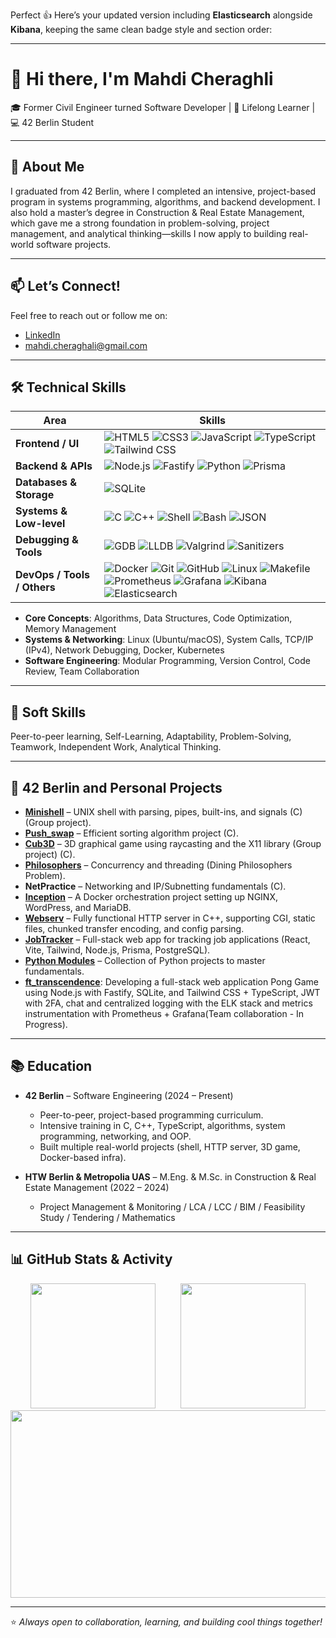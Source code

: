 Perfect 👍 Here’s your updated version including **Elasticsearch** alongside **Kibana**, keeping the same clean badge style and section order:

---

# 👋 Hi there, I'm Mahdi Cheraghli

🎓 Former Civil Engineer turned Software Developer | 🧠 Lifelong Learner | 💻 42 Berlin Student

---

## 🚀 About Me

I graduated from 42 Berlin, where I completed an intensive, project-based program in systems programming, algorithms, and backend development. I also hold a master’s degree in Construction & Real Estate Management, which gave me a strong foundation in problem-solving, project management, and analytical thinking—skills I now apply to building real-world software projects.

---

## 📫 Let’s Connect!

Feel free to reach out or follow me on:

* [LinkedIn](https://www.linkedin.com/in/mahdi-cheraghali)
* [mahdi.cheraghali@gmail.com](mailto:mahdi.cheraghali@gmail.com)

---

## 🛠️ Technical Skills

| Area                        | Skills                                                                                                                                                                                                                                                                                                                                                                                                                                                                                                                                                                                                                                                                                                                                                                                                                                                                                                                                                                           |
| --------------------------- | -------------------------------------------------------------------------------------------------------------------------------------------------------------------------------------------------------------------------------------------------------------------------------------------------------------------------------------------------------------------------------------------------------------------------------------------------------------------------------------------------------------------------------------------------------------------------------------------------------------------------------------------------------------------------------------------------------------------------------------------------------------------------------------------------------------------------------------------------------------------------------------------------------------------------------------------------------------------------------- |
| **Frontend / UI**           | ![HTML5](https://img.shields.io/badge/HTML5-E34F26?style=flat-square\&logo=html5\&logoColor=white) ![CSS3](https://img.shields.io/badge/CSS3-1572B6?style=flat-square\&logo=css3\&logoColor=white) ![JavaScript](https://img.shields.io/badge/JavaScript-F7DF1E?style=flat-square\&logo=javascript\&logoColor=black) ![TypeScript](https://img.shields.io/badge/TypeScript-3178C6?style=flat-square\&logo=typescript\&logoColor=white) ![Tailwind CSS](https://img.shields.io/badge/Tailwind_CSS-38B2AC?style=flat-square\&logo=tailwind-css\&logoColor=white)                                                                                                                                                                                                                                                                                                                                                                                                                   |
| **Backend & APIs**          | ![Node.js](https://img.shields.io/badge/Node.js-339933?style=flat-square\&logo=node.js\&logoColor=white) ![Fastify](https://img.shields.io/badge/Fastify-000000?style=flat-square\&logo=fastify\&logoColor=white) ![Python](https://img.shields.io/badge/Python-3776AB?style=flat-square\&logo=python\&logoColor=white) ![Prisma](https://img.shields.io/badge/Prisma-2D3748?style=flat-square\&logo=prisma\&logoColor=white)                                                                                                                                                                                                                                                                                                                                                                                                                                                                                                                                                    |
| **Databases & Storage**     | ![SQLite](https://img.shields.io/badge/SQLite-003B57?style=flat-square\&logo=sqlite\&logoColor=white)                                                                                                                                                                                                                                                                                                                                                                                                                                                                                                                                                                                                                                                                                                                                                                                                                                                                            |
| **Systems & Low-level**     | ![C](https://img.shields.io/badge/C-A8B9CC?style=flat-square\&logo=c\&logoColor=black) ![C++](https://img.shields.io/badge/C++-00599C?style=flat-square\&logo=cplusplus\&logoColor=white) ![Shell](https://img.shields.io/badge/Shell-FFD500?style=flat-square\&logo=gnu-bash\&logoColor=black) ![Bash](https://img.shields.io/badge/Bash-4EAA25?style=flat-square\&logo=gnu-bash\&logoColor=white) ![JSON](https://img.shields.io/badge/JSON-000000?style=flat-square\&logo=json\&logoColor=white)                                                                                                                                                                                                                                                                                                                                                                                                                                                                              |
| **Debugging & Tools**       | ![GDB](https://img.shields.io/badge/GDB-A42E2B?style=flat-square\&logo=gnu\&logoColor=white) ![LLDB](https://img.shields.io/badge/LLDB-2E8B57?style=flat-square\&logo=llvm\&logoColor=white) ![Valgrind](https://img.shields.io/badge/Valgrind-306998?style=flat-square\&logo=valgrind\&logoColor=white) ![Sanitizers](https://img.shields.io/badge/Sanitizers-6A5ACD?style=flat-square\&logo=testing-library\&logoColor=white)                                                                                                                                                                                                                                                                                                                                                                                                                                                                                                                                                  |
| **DevOps / Tools / Others** | ![Docker](https://img.shields.io/badge/Docker-2496ED?style=flat-square\&logo=docker\&logoColor=white) ![Git](https://img.shields.io/badge/Git-F05032?style=flat-square\&logo=git\&logoColor=white) ![GitHub](https://img.shields.io/badge/GitHub-181717?style=flat-square\&logo=github\&logoColor=white) ![Linux](https://img.shields.io/badge/Linux-FCC624?style=flat-square\&logo=linux\&logoColor=black) ![Makefile](https://img.shields.io/badge/Makefile-3776AB?style=flat-square\&logo=cmake\&logoColor=white) ![Prometheus](https://img.shields.io/badge/Prometheus-E6522C?style=flat-square\&logo=prometheus\&logoColor=white) ![Grafana](https://img.shields.io/badge/Grafana-F46800?style=flat-square\&logo=grafana\&logoColor=white) ![Kibana](https://img.shields.io/badge/Kibana-005571?style=flat-square\&logo=kibana\&logoColor=white) ![Elasticsearch](https://img.shields.io/badge/Elasticsearch-005571?style=flat-square\&logo=elasticsearch\&logoColor=white) |

* **Core Concepts**: Algorithms, Data Structures, Code Optimization, Memory Management
* **Systems & Networking**: Linux (Ubuntu/macOS), System Calls, TCP/IP (IPv4), Network Debugging, Docker, Kubernetes
* **Software Engineering**: Modular Programming, Version Control, Code Review, Team Collaboration

---

## 🧠 Soft Skills

Peer-to-peer learning, Self-Learning, Adaptability, Problem-Solving, Teamwork, Independent Work, Analytical Thinking.

---

## 🔧 42 Berlin and Personal Projects

* **[Minishell](https://github.com/ma6di/Minishell)** – UNIX shell with parsing, pipes, built-ins, and signals (C) (Group project).
* **[Push_swap](https://github.com/ma6di/push_swap)** – Efficient sorting algorithm project (C).
* **[Cub3D](https://github.com/ma6di/Cub3D)** – 3D graphical game using raycasting and the X11 library (Group project) (C).
* **[Philosophers](https://github.com/ma6di/Philosophers)** – Concurrency and threading (Dining Philosophers Problem).
* **NetPractice** – Networking and IP/Subnetting fundamentals (C).
* **[Inception](https://github.com/ma6di/Inception)** – A Docker orchestration project setting up NGINX, WordPress, and MariaDB.
* **[Webserv](https://github.com/ma6di/Webserv)** – Fully functional HTTP server in C++, supporting CGI, static files, chunked transfer encoding, and config parsing.
* **[JobTracker](https://github.com/ma6di/JobTrackr)** – Full-stack web app for tracking job applications (React, Vite, Tailwind, Node.js, Prisma, PostgreSQL).
* **[Python Modules](https://github.com/ma6di/Python-Learning-Modules)** – Collection of Python projects to master fundamentals.
* **[ft_transcendence](https://github.com/ma6di/Transcendence)**: Developing a full-stack web application Pong Game using Node.js with Fastify, SQLite, and Tailwind CSS + TypeScript, JWT with 2FA, chat and centralized logging with the ELK stack and metrics instrumentation with Prometheus + Grafana(Team collaboration - In Progress).

---

## 📚 Education

* **42 Berlin** – Software Engineering (2024 – Present)

  * Peer-to-peer, project-based programming curriculum.
  * Intensive training in C, C++, TypeScript, algorithms, system programming, networking, and OOP.
  * Built multiple real-world projects (shell, HTTP server, 3D game, Docker-based infra).

* **HTW Berlin & Metropolia UAS** – M.Eng. & M.Sc. in Construction & Real Estate Management (2022 – 2024)

  * Project Management & Monitoring / LCA / LCC / BIM / Feasibility Study / Tendering / Mathematics

---

## 📊 GitHub Stats & Activity

<div align="center">

  <img src="https://github-readme-stats.vercel.app/api/top-langs/?username=ma6di&layout=compact&theme=radical&hide_border=true" height="200px"/>
  &nbsp;&nbsp;&nbsp;&nbsp;&nbsp;&nbsp;&nbsp;&nbsp;
  <img src="https://streak-stats.demolab.com/?user=ma6di&theme=radical&hide_border=true" height="200px"/>

</div>

<div align="center">
  <img src="https://github-readme-activity-graph.vercel.app/graph?username=ma6di&theme=radical&hide_border=true" width="800" height="300"/>
</div>

---

⭐️ *Always open to collaboration, learning, and building cool things together!*

